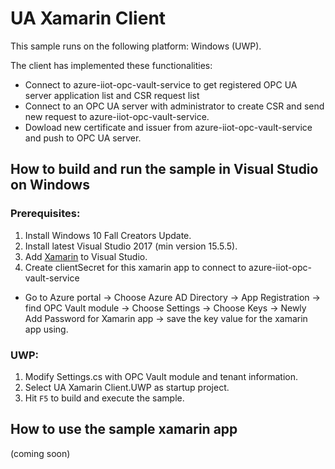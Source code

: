 # UA Xamarin Client
This sample runs on the following platform: Windows (UWP).

The client has implemented these functionalities:
- Connect to azure-iiot-opc-vault-service to get registered OPC UA server application list and CSR request list
- Connect to an OPC UA server with administrator to create CSR and send new request to azure-iiot-opc-vault-service.
- Dowload new certificate and issuer from azure-iiot-opc-vault-service and push to OPC UA server.

## How to build and run the sample in Visual Studio on Windows

### Prerequisites:
1. Install Windows 10 Fall Creators Update.
2. Install latest Visual Studio 2017 (min version 15.5.5).
3. Add [Xamarin](https://developer.xamarin.com/guides/cross-platform/getting_started/installation/windows/#vs2017) to Visual Studio.
4. Create clientSecret for this xamarin app to connect to azure-iiot-opc-vault-service
- Go to Azure portal -> Choose Azure AD Directory -> App Registration -> find OPC Vault module -> Choose Settings -> Choose Keys -> Newly Add Password for Xamarin app -> save the key value for the xamarin app using.

### UWP:
1. Modify Settings.cs with OPC Vault module and tenant information.
2. Select UA Xamarin Client.UWP as startup project.
3. Hit `F5` to build and execute the sample.

## How to use the sample xamarin app
(coming soon)
